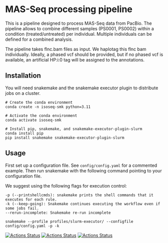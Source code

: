 # MAS-Seq processing pipeline

This is a pipeline designed to process MAS-Seq data from PacBio. The pipeline allows to combine different samples (PS0001, PS0002) within a condition (treated/untreated) per individual. 
Multiple individuals can be defined for a combined analysis. 

The pipeline takes flnc.bam files as input. We haplotag this flnc bam individually. Ideally, a phased vcf should be provided, but if no phased vcf is available, an artificial HP:i:0 tag will be assigned to the annotations. 

## Installation

You will need snakemake and the snakemake executor plugin to distribute jobs on a cluster. 

```
# Create the conda environment
conda create -n isoseq-smk python=3.11

# Activate the conda environment
conda activate isoseq-smk

# Install pip, snakemake, and snakemake-executor-plugin-slurm
conda install pip
pip install snakemake snakemake-executor-plugin-slurm
```

## Usage

First set up a configuration file. See `config/config.yaml` for a commented example. 
Then run snakemake with the following command pointing to your configuration file.

We suggest using the following flags for execution control: 
```
-p (--printshellcmds): snakemake prints the shell commands that it executes for each rule.
-k (--keep-going): Snakemake continues executing the workflow even if some jobs fail.
--rerun-incomplete: Snakemake re-run incomplete
```
```
snakemake --profile profiles/slurm-executor/ --configfile config/config.yaml -p -k 
```


[![Actions Status](https://github.com/mrvollger/SmkTemplate/workflows/CI/badge.svg)](https://github.com/mrvollger/SmkTemplate/actions)
[![Actions Status](https://github.com/mrvollger/SmkTemplate/workflows/Linting/badge.svg)](https://github.com/mrvollger/SmkTemplate/actions)
[![Actions Status](https://github.com/mrvollger/SmkTemplate/workflows/black/badge.svg)](https://github.com/mrvollger/SmkTemplate/actions)
